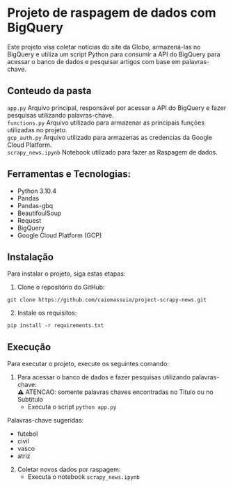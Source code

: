 # Projeto de raspagem de dados com BigQuery

Este projeto visa coletar notícias do site da Globo, armazená-las no BigQuery e utiliza um script Python para consumir a API do BigQuery para acessar o banco de dados e pesquisar artigos com base em palavras-chave.
## Conteudo da pasta
```app.py``` Arquivo principal, responsável por acessar a API do BigQuery e fazer pesquisas utilizando palavras-chave. <br>
```functions.py``` Arquivo utilizado para armazenar as principais funções utilizadas no projeto. <br>
```gcp_auth.py``` Arquivo utilizado para armazenas as credencias da Google Cloud Platform. <br>
```scrapy_news.ipynb``` Notebook utilizado para fazer as Raspagem de dados. <br>

## Ferramentas e Tecnologias:
* Python 3.10.4
* Pandas
* Pandas-gbq
* BeautifoulSoup
* Request
* BigQuery
* Google Cloud Platform (GCP)
  
## Instalação

Para instalar o projeto, siga estas etapas:

1. Clone o repositório do GitHub:
```
git clone https://github.com/caiomassuia/project-scrapy-news.git
```
2. Instale os requisitos:
```
pip install -r requirements.txt
```

## Execução

Para executar o projeto, execute os seguintes comando: <br>
1. Para acessar o banco de dados e fazer pesquisas utilizando palavras-chave: <br>
⚠ ATENCAO: somente palavras chaves encontradas no Titulo ou no Subtitulo
   * Executa o script ```python app.py``` <br>

Palavras-chave sugeridas:
* futebol
* civil
* vasco
* atriz
2. Coletar novos dados por raspagem: <br>
   * Executa o notebook ```scrapy_news.ipynb``` <br>

